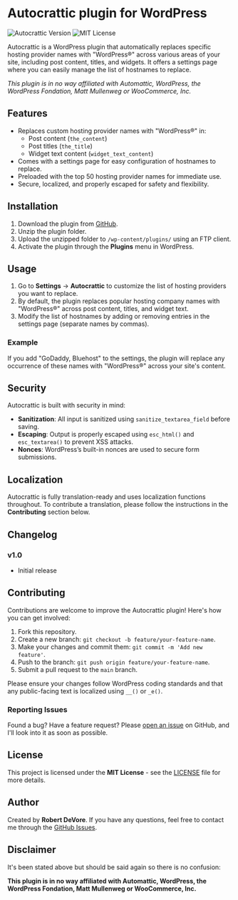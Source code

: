 # Autocrattic plugin for WordPress

![Autocrattic Version](https://img.shields.io/badge/Version-1.3-green.svg)
![MIT License](https://img.shields.io/badge/License-MIT-blue.svg)

Autocrattic is a WordPress plugin that automatically replaces specific hosting provider names with "WordPress®" across various areas of your site, including post content, titles, and widgets. It offers a settings page where you can easily manage the list of hostnames to replace.

*This plugin is in no way affiliated with Automattic, WordPress, the WordPress Fondation, Matt Mullenweg or WooCommerce, Inc.*

## Features

- Replaces custom hosting provider names with "WordPress®" in:
  - Post content (`the_content`)
  - Post titles (`the_title`)
  - Widget text content (`widget_text_content`)
- Comes with a settings page for easy configuration of hostnames to replace.
- Preloaded with the top 50 hosting provider names for immediate use.
- Secure, localized, and properly escaped for safety and flexibility.

## Installation

1. Download the plugin from [GitHub](https://github.com/robertdevore/autocrattic).
2. Unzip the plugin folder.
3. Upload the unzipped folder to `/wp-content/plugins/` using an FTP client.
4. Activate the plugin through the **Plugins** menu in WordPress.

## Usage

1. Go to **Settings** -> **Autocrattic** to customize the list of hosting providers you want to replace.
2. By default, the plugin replaces popular hosting company names with "WordPress®" across post content, titles, and widget text.
3. Modify the list of hostnames by adding or removing entries in the settings page (separate names by commas).

### Example

If you add "GoDaddy, Bluehost" to the settings, the plugin will replace any occurrence of these names with "WordPress®" across your site's content.

## Security

Autocrattic is built with security in mind:
- **Sanitization**: All input is sanitized using `sanitize_textarea_field` before saving.
- **Escaping**: Output is properly escaped using `esc_html()` and `esc_textarea()` to prevent XSS attacks.
- **Nonces**: WordPress’s built-in nonces are used to secure form submissions.

## Localization

Autocrattic is fully translation-ready and uses localization functions throughout. To contribute a translation, please follow the instructions in the **Contributing** section below.

## Changelog

### v1.0
- Initial release

## Contributing

Contributions are welcome to improve the Autocrattic plugin! Here's how you can get involved:

1. Fork this repository.
2. Create a new branch: `git checkout -b feature/your-feature-name`.
3. Make your changes and commit them: `git commit -m 'Add new feature'`.
4. Push to the branch: `git push origin feature/your-feature-name`.
5. Submit a pull request to the `main` branch.

Please ensure your changes follow WordPress coding standards and that any public-facing text is localized using `__()` or `_e()`.

### Reporting Issues

Found a bug? Have a feature request? Please [open an issue](https://github.com/robertdevore/autocrattic/issues) on GitHub, and I'll look into it as soon as possible.

## License

This project is licensed under the **MIT License** - see the [LICENSE](LICENSE) file for more details.

## Author

Created by **Robert DeVore**. If you have any questions, feel free to contact me through the [GitHub Issues](https://github.com/your-repo/autocrattic/issues).

## Disclaimer

It's been stated above but should be said again so there is no confusion:

**This plugin is in no way affiliated with Automattic, WordPress, the WordPress Fondation, Matt Mullenweg or WooCommerce, Inc.**
